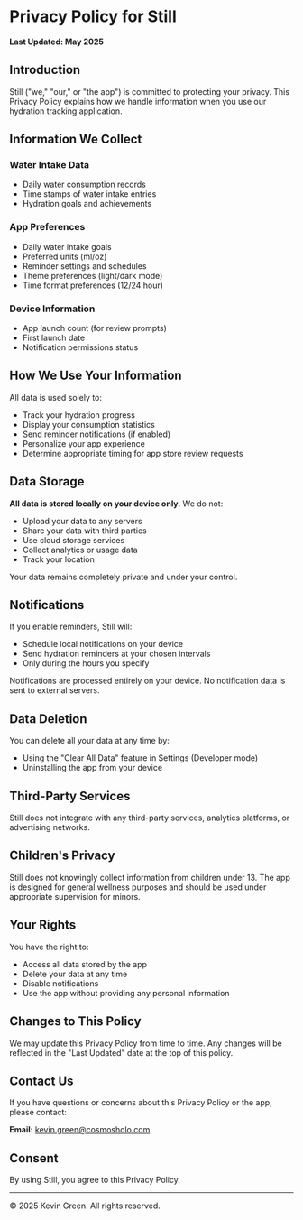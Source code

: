 # Privacy Policy for Still

**Last Updated: May 2025**

## Introduction

Still ("we," "our," or "the app") is committed to protecting your privacy. This Privacy Policy explains how we handle information when you use our hydration tracking application.

## Information We Collect

### Water Intake Data
- Daily water consumption records
- Time stamps of water intake entries
- Hydration goals and achievements

### App Preferences
- Daily water intake goals
- Preferred units (ml/oz)
- Reminder settings and schedules
- Theme preferences (light/dark mode)
- Time format preferences (12/24 hour)

### Device Information
- App launch count (for review prompts)
- First launch date
- Notification permissions status

## How We Use Your Information

All data is used solely to:
- Track your hydration progress
- Display your consumption statistics
- Send reminder notifications (if enabled)
- Personalize your app experience
- Determine appropriate timing for app store review requests

## Data Storage

**All data is stored locally on your device only.** We do not:
- Upload your data to any servers
- Share your data with third parties
- Use cloud storage services
- Collect analytics or usage data
- Track your location

Your data remains completely private and under your control.

## Notifications

If you enable reminders, Still will:
- Schedule local notifications on your device
- Send hydration reminders at your chosen intervals
- Only during the hours you specify

Notifications are processed entirely on your device. No notification data is sent to external servers.

## Data Deletion

You can delete all your data at any time by:
- Using the "Clear All Data" feature in Settings (Developer mode)
- Uninstalling the app from your device

## Third-Party Services

Still does not integrate with any third-party services, analytics platforms, or advertising networks.

## Children's Privacy

Still does not knowingly collect information from children under 13. The app is designed for general wellness purposes and should be used under appropriate supervision for minors.

## Your Rights

You have the right to:
- Access all data stored by the app
- Delete your data at any time
- Disable notifications
- Use the app without providing any personal information

## Changes to This Policy

We may update this Privacy Policy from time to time. Any changes will be reflected in the "Last Updated" date at the top of this policy.

## Contact Us

If you have questions or concerns about this Privacy Policy or the app, please contact:

**Email:** kevin.green@cosmosholo.com

## Consent

By using Still, you agree to this Privacy Policy.

---

© 2025 Kevin Green. All rights reserved.